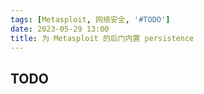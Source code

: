 ```yaml
---
tags: [Metasploit, 网络安全, '#TODO']
date: 2023-05-29 13:00
title: 为 Metasploit 的后门内置 persistence
---
```


## TODO
